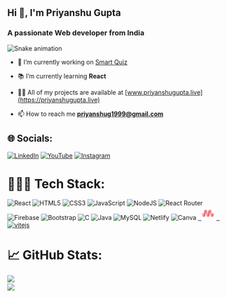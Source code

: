 <h2>Hi 👋, I'm Priyanshu Gupta</h2>
<h3>A passionate Web developer from India</h3>
<img src="https://raw.githubusercontent.com/priyanshu411/priyanshu411/output/snake.svg" alt="Snake animation" />

<!--[![](https://visitcount.itsvg.in/api?id=priyanshu411&icon=5&color=6)](https://visitcount.itsvg.in)-->

- 🔭 I’m currently working on [Smart Quiz](https://github.com/priyanshu411/Smart-Quiz)

- 📚 I’m currently learning **React**

- 👨‍💻 All of my projects are available at [www.priyanshugupta.live](https://priyanshugupta.live)

- 📫 How to reach me **priyanshug1999@gmail.com**


## 🌐 Socials:
[![LinkedIn](https://img.shields.io/badge/LinkedIn-%230077B5.svg?logo=linkedin&logoColor=white)](https://linkedin.com/in/priyanshu-g) [![YouTube](https://img.shields.io/badge/YouTube-%23FF0000.svg?logo=YouTube&logoColor=white)](https://youtube.com/channel/UCeUtVhl3haP9LGR8w7fLOkw) [![Instagram](https://img.shields.io/badge/Instagram-%23E4405F.svg?logo=Instagram&logoColor=white)](https://instagram.com/__priyanshu_gupta)

# 👨🏻‍💻 Tech Stack:
![React](https://img.shields.io/badge/react-%2320232a.svg?style=for-the-badge&logo=react&logoColor=%2361DAFB) ![HTML5](https://img.shields.io/badge/html5-%23E34F26.svg?style=for-the-badge&logo=html5&logoColor=white)  ![CSS3](https://img.shields.io/badge/css3-%231572B6.svg?style=for-the-badge&logo=css3&logoColor=white) ![JavaScript](https://img.shields.io/badge/javascript-%23323330.svg?style=for-the-badge&logo=javascript&logoColor=%23F7DF1E)  ![NodeJS](https://img.shields.io/badge/node.js-6DA55F?style=for-the-badge&logo=node.js&logoColor=white) ![React Router](https://img.shields.io/badge/React_Router-CA4245?style=for-the-badge&logo=react-router&logoColor=white) ![Firebase](https://img.shields.io/badge/firebase-%23039BE5.svg?style=for-the-badge&logo=firebase) ![Bootstrap](https://img.shields.io/badge/bootstrap-%23563D7C.svg?style=for-the-badge&logo=bootstrap&logoColor=white) ![C](https://img.shields.io/badge/c-%2300599C.svg?style=for-the-badge&logo=c&logoColor=white) ![Java](https://img.shields.io/badge/java-%23ED8B00.svg?style=for-the-badge&logo=java&logoColor=white)  ![MySQL](https://img.shields.io/badge/mysql-%2300f.svg?style=for-the-badge&logo=mysql&logoColor=white) ![Netlify](https://img.shields.io/badge/netlify-%23000000.svg?style=for-the-badge&logo=netlify&logoColor=#00C7B7)  ![Canva](https://img.shields.io/badge/Canva-%2300C4CC.svg?style=for-the-badge&logo=Canva&logoColor=white) 
<a href="https://materializecss.com/">&nbsp;&nbsp;<img width="30px" src="https://raw.githubusercontent.com/priyanshu411/portfolio-2.0-using-react/main/src/images/skills-image/materializecss.svg" alt="materializecss"/></a>
<a href="https://vitejs.dev/">&nbsp;&nbsp;<img width="25" src="https://priyanshucdn.netlify.app/data/portfolio/images/vite.svg" alt="vitejs"></a>

# 📈 GitHub Stats:
![](https://github-readme-stats.vercel.app/api?username=priyanshu411&theme=tokyonight&hide_border=false&include_all_commits=true&count_private=true)<br/>
![](https://github-readme-streak-stats.herokuapp.com/?user=priyanshu411&theme=tokyonight&hide_border=false)<br/>
